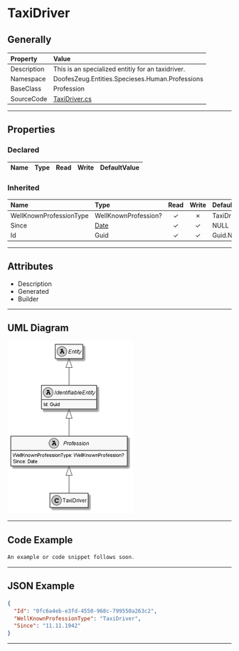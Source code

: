 ﻿# TaxiDriver

## Generally

|Property|Value|
|:-|:-|
|Description|This is an specialized entitiy for an taxidriver.|
|Namespace|DoofesZeug.Entities.Specieses.Human.Professions|
|BaseClass|Profession|
|SourceCode|[TaxiDriver.cs](../../../../DoofesZeug.Library/Src/Entities/Specieses/Human/Professions/TaxiDriver.cs)|

---

## Properties

### Declared

|Name|Type|Read|Write|DefaultValue|
|:---|:---|:--:|:---:|:-----------|

### Inherited

|Name|Type|Read|Write|DefaultValue|
|:---|:---|:--:|:---:|:-----------|
|WellKnownProfessionType|WellKnownProfession?|&#x2713;|&#x2717;|TaxiDriver|
|Since|[Date](../../Entities/DoofesZeug.Entities.DateAndTime/Date.md)|&#x2713;|&#x2713;|NULL|
|Id|Guid|&#x2713;|&#x2713;|Guid.NewGuid()|

---

## Attributes

- Description
- Generated
- Builder

---

## UML Diagram

![TaxiDriver.png](./TaxiDriver.png "TaxiDriver")

---

## Code Example

```cs
An example or code snippet follows soon.
```

---

## JSON Example

```json
{
  "Id": "0fc6a4eb-e3fd-4550-968c-799550a263c2",
  "WellKnownProfessionType": "TaxiDriver",
  "Since": "11.11.1942"
}
```

---

